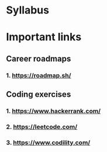 # Syllabus

# Important links 

## Career roadmaps 
### 1. https://roadmap.sh/

## Coding exercises 
### 1. https://www.hackerrank.com/
### 2. https://leetcode.com/
### 3. https://www.codility.com/
